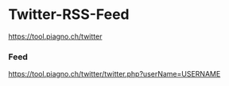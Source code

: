 # Twitter-RSS-Feed

https://tool.piagno.ch/twitter


### Feed
https://tool.piagno.ch/twitter/twitter.php?userName=USERNAME
